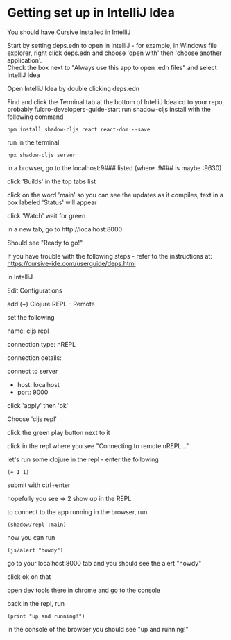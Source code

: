 # Getting set up in IntelliJ Idea

You should have Cursive installed in IntelliJ

Start by setting deps.edn to open in IntelliJ - for example, in Windows file explorer, right click deps.edn and choose 'open with' then 'choose another application'.  
Check the box next to "Always use this app to open .edn files" and select IntelliJ Idea 

Open IntelliJ Idea by double clicking deps.edn

Find and click the Terminal tab at the bottom of IntelliJ Idea
cd to your repo, probably fulcro-developers-guide-start
run shadow-cljs install with the following command

    npm install shadow-cljs react react-dom --save

run in the terminal

    npx shadow-cljs server

in a browser, go to the localhost:9### listed (where :9### is maybe :9630)

click 'Builds' in the top tabs list

click on the word 'main' so you can see the updates as it compiles, text in a box labeled 'Status' will appear

click 'Watch'
wait for green

in a new tab, go to http://localhost:8000

Should see "Ready to go!"

If you have trouble with the following steps - refer to the instructions at: https://cursive-ide.com/userguide/deps.html

in IntelliJ

Edit Configurations

add (+) Clojure REPL - Remote

set the following

name: cljs repl

connection type:  nREPL

connection details:

connect to server
- host: localhost
- port: 9000

click 'apply' then 'ok'

Choose 'cljs repl'

click the green play button next to it

click in the repl where you see "Connecting to remote nREPL..."

let's run some clojure in the repl - enter the following 

    (+ 1 1)

submit with ctrl+enter

hopefully you see => 2 show up in the REPL

to connect to the app running in the browser, run

    (shadow/repl :main)

now you can run

    (js/alert "howdy")

go to your localhost:8000 tab and you should see the alert "howdy"

click ok on that

open dev tools there in chrome and go to the console

back in the repl, run

    (print "up and running!")

in the console of the browser you should see "up and running!"


